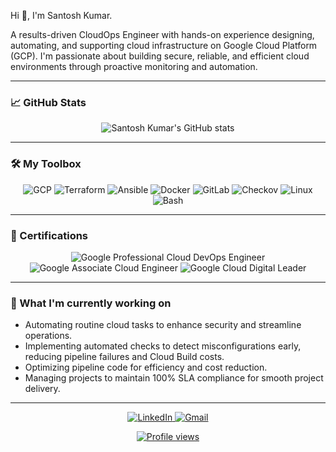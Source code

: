 Hi 👋, I'm Santosh Kumar.

A results-driven CloudOps Engineer with hands-on experience designing, automating, and supporting cloud infrastructure on Google Cloud Platform (GCP). I'm passionate about building secure, reliable, and efficient cloud environments through proactive monitoring and automation.

---

### 📈 GitHub Stats

<p align="center">
  <img src="https://github-readme-stats.vercel.app/api?username=yeskaydee&show_icons=true&theme=vue&hide_border=true&rank_icon=circle" alt="Santosh Kumar's GitHub stats" />
  <!-- <img src="https://github-readme-streak-stats.herokuapp.com/?user=yeskaydee" alt="GitHub Streak" /> -->
</p>

---

### 🛠️ My Toolbox

<p align="center">
  <img alt="GCP" src="https://img.shields.io/badge/Google%20Cloud-4285F4?style=for-the-badge&logo=google-cloud&logoColor=white" />
  <img alt="Terraform" src="https://img.shields.io/badge/Terraform-7B42BC?style=for-the-badge&logo=terraform&logoColor=white" />
  <img alt="Ansible" src="https://img.shields.io/badge/Ansible-EE0000?style=for-the-badge&logo=ansible&logoColor=white" />
  <img alt="Docker" src="https://img.shields.io/badge/Docker-2496ED?style=for-the-badge&logo=docker&logoColor=white" />
  <img alt="GitLab" src="https://img.shields.io/badge/GitLab-FCA121?style=for-the-badge&logo=gitlab&logoColor=white" />
  <img alt="Checkov" src="https://img.shields.io/badge/Checkov-6C319C?style=for-the-badge&logo=checkov&logoColor=white" />
  <img alt="Linux" src="https://img.shields.io/badge/Linux-FCC624?style=for-the-badge&logo=linux&logoColor=black" />
  <img alt="Bash" src="https://img.shields.io/badge/Shell%20Script-121011?style=for-the-badge&logo=gnu-bash&logoColor=white" />
</p>

---

### 📜 Certifications

<p align="center">
  <img alt="Google Professional Cloud DevOps Engineer" src="https://img.shields.io/badge/Google%20Cloud-Professional%20DevOps%20Engineer-blue?style=for-the-badge&logo=google-cloud&logoColor=white" />
  <img alt="Google Associate Cloud Engineer" src="https://img.shields.io/badge/Google%20Cloud-Associate%20Cloud%20Engineer-blue?style=for-the-badge&logo=google-cloud&logoColor=white" />
  <img alt="Google Cloud Digital Leader" src="https://img.shields.io/badge/Google%20Cloud-Digital%20Leader-blue?style=for-the-badge&logo=google-cloud&logoColor=white" />
</p>

---

### 🚀 What I'm currently working on

* Automating routine cloud tasks to enhance security and streamline operations.
* Implementing automated checks to detect misconfigurations early, reducing pipeline failures and Cloud Build costs.
* Optimizing pipeline code for efficiency and cost reduction.
* Managing projects to maintain 100% SLA compliance for smooth project delivery.

---

<p align="center">
  <a href="https://linkedin.com/in/yeskaydee">
    <img src="https://img.shields.io/badge/LinkedIn-0077B5?style=for-the-badge&logo=linkedin&logoColor=white" alt="LinkedIn" />
  </a>
  <a href="mailto:yeskaydeecodes9@gmail.com">
    <img src="https://img.shields.io/badge/Gmail-D14836?style=for-the-badge&logo=gmail&logoColor=white" alt="Gmail" />
  </a>
</p>
<p align="center">
  <a href="https://github.com/yeskaydee">
    <img src="https://komarev.com/ghpvc/?username=yeskaydee&color=blue&style=for-the-badge&label=PROFILE+VIEWS" alt="Profile views" />
  </a>
</p>
